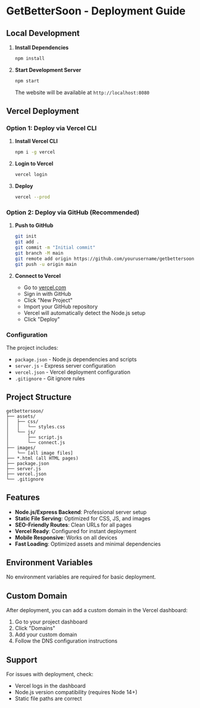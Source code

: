# GetBetterSoon - Deployment Guide

## Local Development

1. **Install Dependencies**
   ```bash
   npm install
   ```

2. **Start Development Server**
   ```bash
   npm start
   ```
   The website will be available at `http://localhost:8080`

## Vercel Deployment

### Option 1: Deploy via Vercel CLI

1. **Install Vercel CLI**
   ```bash
   npm i -g vercel
   ```

2. **Login to Vercel**
   ```bash
   vercel login
   ```

3. **Deploy**
   ```bash
   vercel --prod
   ```

### Option 2: Deploy via GitHub (Recommended)

1. **Push to GitHub**
   ```bash
   git init
   git add .
   git commit -m "Initial commit"
   git branch -M main
   git remote add origin https://github.com/yourusername/getbettersoon.git
   git push -u origin main
   ```

2. **Connect to Vercel**
   - Go to [vercel.com](https://vercel.com)
   - Sign in with GitHub
   - Click "New Project"
   - Import your GitHub repository
   - Vercel will automatically detect the Node.js setup
   - Click "Deploy"

### Configuration

The project includes:
- `package.json` - Node.js dependencies and scripts
- `server.js` - Express server configuration
- `vercel.json` - Vercel deployment configuration
- `.gitignore` - Git ignore rules

## Project Structure

```
getbettersoon/
├── assets/
│   ├── css/
│   │   └── styles.css
│   └── js/
│       ├── script.js
│       └── connect.js
├── images/
│   └── [all image files]
├── *.html (all HTML pages)
├── package.json
├── server.js
├── vercel.json
└── .gitignore
```

## Features

- **Node.js/Express Backend**: Professional server setup
- **Static File Serving**: Optimized for CSS, JS, and images
- **SEO-Friendly Routes**: Clean URLs for all pages
- **Vercel Ready**: Configured for instant deployment
- **Mobile Responsive**: Works on all devices
- **Fast Loading**: Optimized assets and minimal dependencies

## Environment Variables

No environment variables are required for basic deployment.

## Custom Domain

After deployment, you can add a custom domain in the Vercel dashboard:
1. Go to your project dashboard
2. Click "Domains"
3. Add your custom domain
4. Follow the DNS configuration instructions

## Support

For issues with deployment, check:
- Vercel logs in the dashboard
- Node.js version compatibility (requires Node 14+)
- Static file paths are correct 